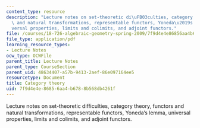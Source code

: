 ```yaml
---
content_type: resource
description: "Lecture notes on set-theoretic di\uFB03culties, category theory, functors\
  \ and natural transformations, representable functors, Yoneda\u2019s lemma, uni\xAD\
  versal properties, limits and colimits, and adjoint functors."
file: /courses/18-726-algebraic-geometry-spring-2009/7f9d4e4e86856aa4b6788b568db4261f_MIT18_726s09_lec02_categories.pdf
file_type: application/pdf
learning_resource_types:
- Lecture Notes
ocw_type: OCWFile
parent_title: Lecture Notes
parent_type: CourseSection
parent_uid: 48634407-a57b-9413-2aef-86e097164ee5
resourcetype: Document
title: Category theory
uid: 7f9d4e4e-8685-6aa4-b678-8b568db4261f
---
```

Lecture notes on set-theoretic diﬃculties, category theory, functors and natural transformations, representable functors, Yoneda’s lemma, uni­versal properties, limits and colimits, and adjoint functors.

